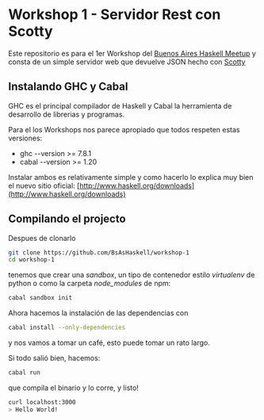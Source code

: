 Workshop 1 - Servidor Rest con Scotty
=====================================

Este repositorio es para el 1er Workshop del
[Buenos Aires Haskell Meetup](http://www.meetup.com/Buenos-Aires-Haskell-Meetup/)
y consta de un simple servidor web que devuelve JSON
hecho con [Scotty](https://github.com/scotty-web/scotty)

## Instalando GHC y Cabal
GHC es el principal compilador de Haskell y Cabal
la herramienta de desarrollo de librerias y programas.

Para el los Workshops nos parece apropiado que todos respeten estas versiones:

* ghc --version >= 7.8.1
* cabal --version >= 1.20

Instalar ambos es relativamente simple y como hacerlo lo explica muy bien
el nuevo sitio oficial: [http://www.haskell.org/downloads](http://www.haskell.org/downloads)

## Compilando el projecto
Despues de clonarlo

```bash
git clone https://github.com/BsAsHaskell/workshop-1
cd workshop-1
```

tenemos que crear una *sandbox*, un tipo de contenedor estilo
*virtualenv* de python o como la carpeta *node_modules* de npm:

```bash
cabal sandbox init
```

Ahora hacemos la instalación de las dependencias con

```bash
cabal install --only-dependencies
```

y nos vamos a tomar un café, esto puede tomar un rato largo.

Si todo salió bien, hacemos:

```bash
cabal run
```

que compila el binario y lo corre, y listo!

```bash
curl localhost:3000
> Hello World!
```
